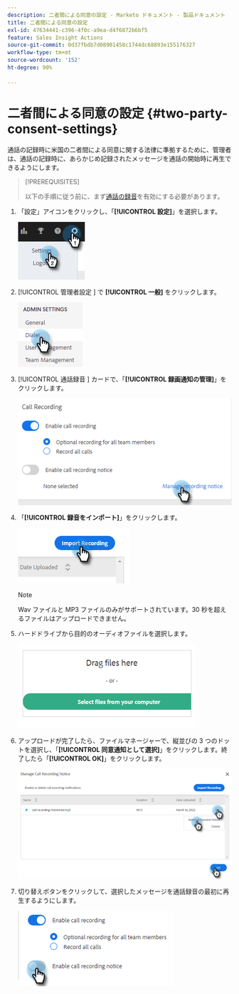 ```yaml
---
description: 二者間による同意の設定 - Marketo ドキュメント - 製品ドキュメント
title: 二者間による同意の設定
exl-id: 47634441-c396-4f0c-a9ea-d4f6872b6bf5
feature: Sales Insight Actions
source-git-commit: 0d37fbdb7d08901458c1744dc68893e155176327
workflow-type: tm+mt
source-wordcount: '152'
ht-degree: 90%

---
```


# 二者間による同意の設定 {#two-party-consent-settings}

通話の記録時に米国の二者間による同意に関する法律に準拠するために、管理者は、通話の記録時に、あらかじめ記録されたメッセージを通話の開始時に再生できるようにします。

>[!PREREQUISITES]
>
>以下の手順に従う前に、まず[通話の録音](/help/marketo/product-docs/marketo-sales-insight/actions/phone/enable-call-recording.md)を有効にする必要があります。

1. 「設定」アイコンをクリックし、「**[!UICONTROL 設定]**」を選択します。

   ![](assets/two-party-consent-settings-1.png)

1. [!UICONTROL  管理者設定 ] で **[!UICONTROL 一般]** をクリックします。

   ![](assets/two-party-consent-settings-2.png)

1. [!UICONTROL  通話録音 ] カードで、「**[!UICONTROL 録画通知の管理]**」をクリックします。

   ![](assets/two-party-consent-settings-3.png)

1. 「**[!UICONTROL 録音をインポート]**」をクリックします。

   ![](assets/two-party-consent-settings-4.png)

   >[!NOTE]
   >
   >Wav ファイルと MP3 ファイルのみがサポートされています。30 秒を超えるファイルはアップロードできません。

1. ハードドライブから目的のオーディオファイルを選択します。

   ![](assets/two-party-consent-settings-5.png)

1. アップロードが完了したら、ファイルマネージャーで、縦並びの 3 つのドットを選択し、「**[!UICONTROL 同意通知として選択]**」をクリックします。終了したら「**[!UICONTROL OK]**」をクリックします。

   ![](assets/two-party-consent-settings-6.png)

1. 切り替えボタンをクリックして、選択したメッセージを通話録音の最初に再生するようにします。

   ![](assets/two-party-consent-settings-7.png)
